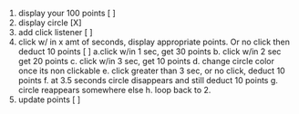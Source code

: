 1. display your 100 points [ ]
2. display circle [X]
3.  add click listener [ ]
4. click w/ in x amt of seconds, display appropriate points. Or no click then deduct 10 points [ ]
  a.click w/in 1 sec, get 30 points
  b. click w/in 2 sec get 20 points
  c. click w/in 3 sec, get 10 points
  d. change circle color once its non clickable
  e. click greater than 3 sec, or no click, deduct 10 points
  f. at 3.5 seconds circle disappears and still deduct 10 points
  g. circle reappears somewhere else
  h. loop back to 2.
5. update points [ ]
